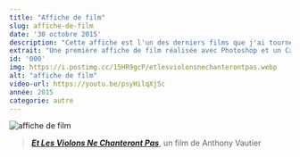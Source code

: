 ```yaml
---
title: "Affiche de film"
slug: affiche-de-film
date: '30 octobre 2015'
description: "Cette affiche est l'un des derniers films que j'ai tourné. J'ai participé à l'élaboration du long métrage 'Et Les Violons Ne Chanteront Pas' à travers le travail de directeur de la photographie (caméra, lumière et photographie). C'est la première et seule affiche de film de ma part."
extrait: "Une première affiche de film réalisée avec Photoshop et un Canon 700D 📸"
id: '000'
img: https://i.postimg.cc/15HR9gcP/etlesviolonsnechanterontpas.webp
alt: "affiche de film"
video-url: https://youtu.be/psyHilqXjSc
année: 2015
categorie: autre
---
```


![affiche de film](https://ucarecdn.com/709ef1f4-e0a8-45ee-ad5b-0bb90daf249a/-/resize/1000x/)
><b><i>[Et Les Violons Ne Chanteront Pas](https://www.youtube.com/watch?v=psyHilqXjSc)</i></b>, un film de Anthony Vautier
